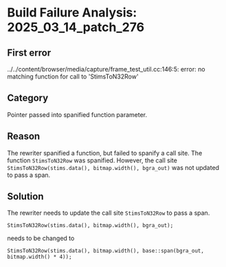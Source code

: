 # Build Failure Analysis: 2025_03_14_patch_276

## First error

../../content/browser/media/capture/frame_test_util.cc:146:5: error: no matching function for call to 'StimsToN32Row'

## Category
Pointer passed into spanified function parameter.

## Reason
The rewriter spanified a function, but failed to spanify a call site. The function `StimsToN32Row` was spanified. However, the call site `StimsToN32Row(stims.data(), bitmap.width(), bgra_out)` was not updated to pass a span.

## Solution
The rewriter needs to update the call site `StimsToN32Row` to pass a span.

```
StimsToN32Row(stims.data(), bitmap.width(), bgra_out);
```

needs to be changed to

```
StimsToN32Row(stims.data(), bitmap.width(), base::span(bgra_out, bitmap.width() * 4));